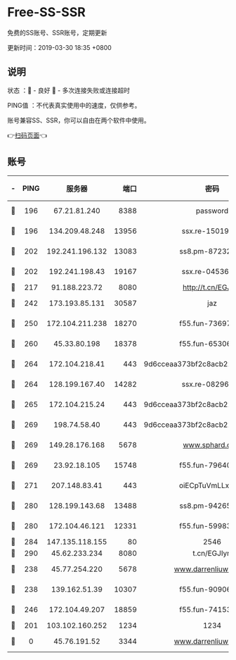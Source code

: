 # Free-SS-SSR

免费的SS账号、SSR账号，定期更新

更新时间：2019-03-30 18:35 +0800

## 说明

状态     ：🙂 - 良好 🙁 - 多次连接失败或连接超时

PING值   ：不代表真实使用中的速度，仅供参考。

账号兼容SS、SSR，你可以自由在两个软件中使用。

👉[扫码页面](https://liesauer.github.io/Free-SS-SSR/)👈

## 账号

|-|PING|服务器|端口|密码|加密方式|区域|
|:----:|:----:|:-----:|-----:|:----:|:----:|:----:|
|🙂|196|67.21.81.240|8388|password|aes-256-cfb|US|
|🙂|196|134.209.48.248|13956|ssx.re-15019665|aes-256-cfb|US|
|🙂|202|192.241.196.132|13083|ss8.pm-87232244|aes-256-cfb|US|
|🙂|202|192.241.198.43|19167|ssx.re-04536960|aes-256-cfb|US|
|🙂|217|91.188.223.72|8080|http://t.cn/EGJIyrl|rc4-md5|RU|
|🙂|242|173.193.85.131|30587|jaz|aes-256-cfb|US|
|🙂|250|172.104.211.238|18270|f55.fun-73697687|aes-256-cfb|US|
|🙂|260|45.33.80.198|18378|f55.fun-65306574|aes-256-cfb|US|
|🙂|264|172.104.218.41|443|9d6cceaa373bf2c8acb22e60b6a58be6|aes-256-cfb|US|
|🙂|264|128.199.167.40|14282|ssx.re-08296146|aes-256-cfb|SG|
|🙂|265|172.104.215.24|443|9d6cceaa373bf2c8acb22e60b6a58be6|aes-256-cfb|US|
|🙂|269|198.74.58.40|443|9d6cceaa373bf2c8acb22e60b6a58be6|aes-256-cfb|US|
|🙂|269|149.28.176.168|5678|www.sphard.com|aes-256-cfb|AU|
|🙂|269|23.92.18.105|15748|f55.fun-79640206|aes-256-cfb|US|
|🙂|271|207.148.83.41|443|oiECpTuVmLLxk4Ts|aes-256-cfb|AU|
|🙂|280|128.199.143.68|13488|ss8.pm-94265136|aes-256-cfb|SG|
|🙂|280|172.104.46.121|12331|f55.fun-59983873|aes-256-cfb|SG|
|🙂|284|147.135.118.155|80|2546|chacha20|US|
|🙂|290|45.62.233.234|8080|t.cn/EGJIyrl|rc4-md5|CA|
|🙂|238|45.77.254.220|5678|www.darrenliuwei.com|aes-256-cfb|SG|
|🙂|238|139.162.51.39|10307|f55.fun-90906199|aes-256-cfb|SG|
|🙂|246|172.104.49.207|18859|f55.fun-74153575|aes-256-cfb|SG|
|🙁|201|103.102.160.252|1234|1234|rc4-md5|JP|
|🙁|0|45.76.191.52|3344|www.darrenliuwei.com|aes-256-cfb|JP|
